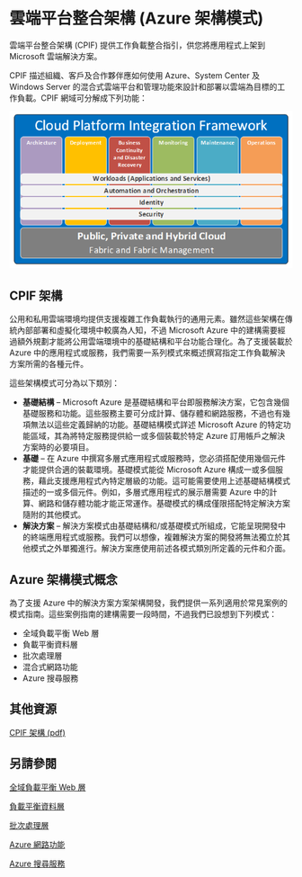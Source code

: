 <properties 
   pageTitle="雲端平台整合架構 - -Azure 架構模式" 
   description="雲端平台整合架構提供工作負載整合指引，供您將應用程式上架到由 Microsoft Azure 架構模式所組成的 Microsoft 雲端解決方案" 
   services="" 
   documentationCenter="" 
   authors="arynes" 
   manager="fredhar" 
   editor=""/>

<tags
   ms.service="cloud-services"
   ms.devlang="multiple"
   ms.topic="article"
   ms.tgt_pltfrm="na"
   ms.workload="multiple" 
   ms.date="03/25/2015"
   ms.author="arynes"/>


# 雲端平台整合架構 (Azure 架構模式)

雲端平台整合架構 (CPIF) 提供工作負載整合指引，供您將應用程式上架到 Microsoft 雲端解決方案。

CPIF 描述組織、客戶及合作夥伴應如何使用 Azure、System Center 及 Windows Server 的混合式雲端平台和管理功能來設計和部署以雲端為目標的工作負載。CPIF 網域可分解成下列功能：

![Tags part on resource and resource group blades](./media/azure-architecture-cpif-overview/overview.png)

##  CPIF 架構

公用和私用雲端環境均提供支援複雜工作負載執行的通用元素。雖然這些架構在傳統內部部署和虛擬化環境中較廣為人知，不過 Microsoft Azure 中的建構需要經過額外規劃才能將公用雲端環境中的基礎結構和平台功能合理化。為了支援裝載於 Azure 中的應用程式或服務，我們需要一系列模式來概述撰寫指定工作負載解決方案所需的各種元件。

這些架構模式可分為以下類別：

- **基礎結構** – Microsoft Azure 是基礎結構和平台即服務解決方案，它包含幾個基礎服務和功能。這些服務主要可分成計算、儲存體和網路服務，不過也有幾項無法以這些定義歸納的功能。基礎結構模式詳述 Microsoft Azure 的特定功能區域，其為將特定服務提供給一或多個裝載於特定 Azure 訂用帳戶之解決方案時的必要項目。 
- **基礎** – 在 Azure 中撰寫多層式應用程式或服務時，您必須搭配使用幾個元件才能提供合適的裝載環境。基礎模式能從 Microsoft Azure 構成一或多個服務，藉此支援應用程式內特定層級的功能。這可能需要使用上述基礎結構模式描述的一或多個元件。例如，多層式應用程式的展示層需要 Azure 中的計算、網路和儲存體功能才能正常運作。基礎模式的構成僅限搭配特定解決方案隨附的其他模式。
- **解決方案** – 解決方案模式由基礎結構和/或基礎模式所組成，它能呈現開發中的終端應用程式或服務。我們可以想像，複雜解決方案的開發將無法獨立於其他模式之外單獨進行。解決方案應使用前述各模式類別所定義的元件和介面。    

## Azure 架構模式概念

為了支援 Azure 中的解決方案方案架構開發，我們提供一系列適用於常見案例的模式指南。這些案例指南的建構需要一段時間，不過我們已設想到下列模式：

- 全域負載平衡 Web 層 
- 負載平衡資料層
- 批次處理層
- 混合式網路功能
- Azure 搜尋服務 

##  其他資源
[CPIF 架構 (pdf)](https://gallery.technet.microsoft.com/Cloud-Platform-Integration-bd1e434a)

## 另請參閱
[全域負載平衡 Web 層](https://gallery.technet.microsoft.com/Cloud-Platform-Integration-2c3c663a)

[負載平衡資料層](https://gallery.technet.microsoft.com/Cloud-Platform-Integration-dfb09e41)

[批次處理層](https://gallery.technet.microsoft.com/Cloud-Platform-Integration-0bc3f8b1)

[Azure 網路功能](https://gallery.technet.microsoft.com/Cloud-Platform-Integration-5e401f38)

[Azure 搜尋服務](https://gallery.technet.microsoft.com/Cloud-Platform-Integration-e581d65d)

<!---HONumber=July15_HO1-->